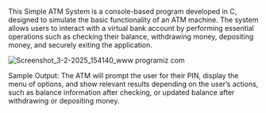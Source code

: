This Simple ATM System is a console-based program developed in C, designed to simulate the basic functionality of an ATM machine. The system allows users to interact with a virtual bank account by performing essential operations such as checking their balance, withdrawing money, depositing money, and securely exiting the application.

![Screenshot_3-2-2025_154140_www programiz com](https://github.com/user-attachments/assets/313b4808-272e-43e7-8dda-920836e2a835)


Sample Output:
The ATM will prompt the user for their PIN, display the menu of options, and show relevant results depending on the user’s actions, such as balance information after checking, or updated balance after withdrawing or depositing money.

